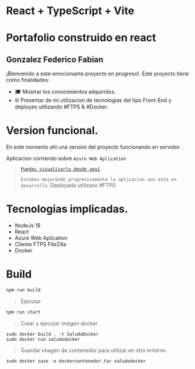# React + TypeScript + Vite
# Portafolio construido en react
## Gonzalez Federico Fabian
¡Bienvenido a este emocionante proyecto en progreso!.
Este proyecto tiene como finalidades:
- 🎓 Mostrar los conocimientos adquiridos.
- 🌐 Presentar de mi utilizacion de tecnologias del tipo Front-End y deployeo utilizando #FTPS & #Docker.

# Version funcional.
En este momento ahi una version del proyecto funcionando en servidor.

Aplicacion corriendo sobre  `Azure Web Aplication`

>  [`Puedes visualizarlo desde aquí`](https://portafoliogonzalezfederico.azurewebsites.net/)

> `Estamos mejorando progresivamente la aplicacion aun esta en desarrollo`.
Deployada utilizano #FTPS
# Tecnologias implicadas.
- NodeJs 18
- React
- Azure Web Aplication
- Cliente FTPS FileZilla
- Docker

# Build
```sh
npm run build
```
> Ejecutar
```sh
npm run start
```
> Crear y ejecutar imagen docker
```docker
sudo docker build . -t SaludoDocker
sudo docker run saludodocker
```
> Guardar imagen de contenedor para utilizar en otro entorno

```docker
sudo docker save -o dockercontenedor.tar saludodocker
```


